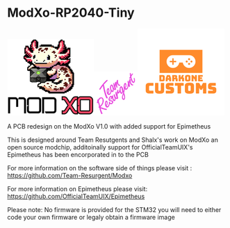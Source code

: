 # ModXo-RP2040-Tiny

![alt text](https://github.com/Darkone83/ModXo-RP2040-Tiny/blob/main/Images/logo.png?raw=true)<img src="https://github.com/Darkone83/ModXo-RP2040-Tiny/blob/main/Images/team-resurgent.png" width="100">![alt text](https://github.com/Darkone83/ModXo-RP2040-Tiny/blob/main/Images/DC%20logo.png?raw=true)

A PCB redesign on the ModXo V1.0 with added support for Epimetheus

This is designed around Team Resutgents and Shalx's work on ModXo an open source modchip, additoinally support for OfficialTeamUIX's Epimetheus has been encorporated in to the PCB

For more information on the software side of things please visit : https://github.com/Team-Resurgent/Modxo

For more information on Epimetheus please visit: https://github.com/OfficialTeamUIX/Epimetheus 

Please note: No firmware is provided for the STM32 you will need to either code your own firmware or legaly obtain a firmware image
